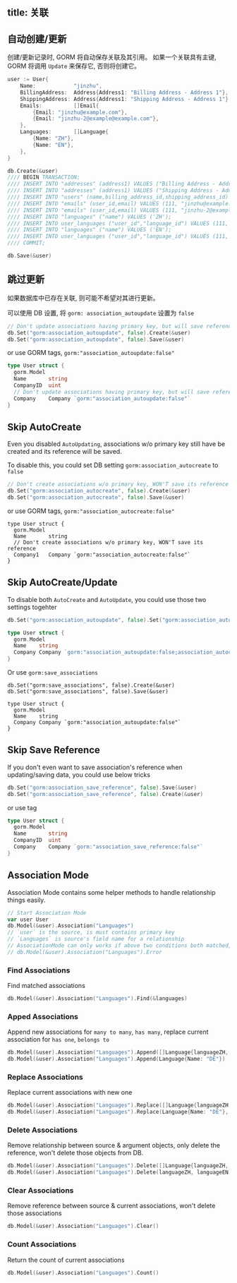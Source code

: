 ## title: 关联

## 自动创建/更新

创建/更新记录时, GORM 将自动保存关联及其引用。 如果一个关联具有主键, GORM 将调用 ` Update ` 来保存它, 否则将创建它。

```go
user := User{
    Name:            "jinzhu",
    BillingAddress:  Address{Address1: "Billing Address - Address 1"},
    ShippingAddress: Address{Address1: "Shipping Address - Address 1"},
    Emails:          []Email{
        {Email: "jinzhu@example.com"},
        {Email: "jinzhu-2@example@example.com"},
    },
    Languages:       []Language{
        {Name: "ZH"},
        {Name: "EN"},
    },
}

db.Create(&user)
//// BEGIN TRANSACTION;
//// INSERT INTO "addresses" (address1) VALUES ("Billing Address - Address 1");
//// INSERT INTO "addresses" (address1) VALUES ("Shipping Address - Address 1");
//// INSERT INTO "users" (name,billing_address_id,shipping_address_id) VALUES ("jinzhu", 1, 2);
//// INSERT INTO "emails" (user_id,email) VALUES (111, "jinzhu@example.com");
//// INSERT INTO "emails" (user_id,email) VALUES (111, "jinzhu-2@example.com");
//// INSERT INTO "languages" ("name") VALUES ('ZH');
//// INSERT INTO user_languages ("user_id","language_id") VALUES (111, 1);
//// INSERT INTO "languages" ("name") VALUES ('EN');
//// INSERT INTO user_languages ("user_id","language_id") VALUES (111, 2);
//// COMMIT;

db.Save(&user)
```

## 跳过更新

如果数据库中已存在关联, 则可能不希望对其进行更新。

可以使用 DB 设置, 将 ` gorm: association_autoupdate ` 设置为 ` false `

```go
// Don't update associations having primary key, but will save reference
db.Set("gorm:association_autoupdate", false).Create(&user)
db.Set("gorm:association_autoupdate", false).Save(&user)
```

or use GORM tags, `gorm:"association_autoupdate:false"`

```go
type User struct {
  gorm.Model
  Name       string
  CompanyID  uint
  // Don't update associations having primary key, but will save reference
  Company    Company `gorm:"association_autoupdate:false"`
}
```

## Skip AutoCreate

Even you disabled `AutoUpdating`, associations w/o primary key still have be created and its reference will be saved.

To disable this, you could set DB setting `gorm:association_autocreate` to `false`

```go
// Don't create associations w/o primary key, WON'T save its reference
db.Set("gorm:association_autocreate", false).Create(&user)
db.Set("gorm:association_autocreate", false).Save(&user)
```

or use GORM tags, `gorm:"association_autocreate:false"`

    type User struct {
      gorm.Model
      Name       string
      // Don't create associations w/o primary key, WON'T save its reference
      Company1   Company `gorm:"association_autocreate:false"`
    }
    

## Skip AutoCreate/Update

To disable both `AutoCreate` and `AutoUpdate`, you could use those two settings togehter

```go
db.Set("gorm:association_autoupdate", false).Set("gorm:association_autocreate", false).Create(&user)

type User struct {
  gorm.Model
  Name    string
  Company Company `gorm:"association_autoupdate:false;association_autocreate:false"`
}
```

Or use `gorm:save_associations`

    db.Set("gorm:save_associations", false).Create(&user)
    db.Set("gorm:save_associations", false).Save(&user)
    
    type User struct {
      gorm.Model
      Name    string
      Company Company `gorm:"association_autoupdate:false"`
    }
    

## Skip Save Reference

If you don't even want to save association's reference when updating/saving data, you could use below tricks

```go
db.Set("gorm:association_save_reference", false).Save(&user)
db.Set("gorm:association_save_reference", false).Create(&user)
```

or use tag

```go
type User struct {
  gorm.Model
  Name       string
  CompanyID  uint
  Company    Company `gorm:"association_save_reference:false"`
}
```

## Association Mode

Association Mode contains some helper methods to handle relationship things easily.

```go
// Start Association Mode
var user User
db.Model(&user).Association("Languages")
// `user` is the source, is must contains primary key
// `Languages` is source's field name for a relationship
// AssociationMode can only works if above two conditions both matched, check it ok or not:
// db.Model(&user).Association("Languages").Error
```

### Find Associations

Find matched associations

```go
db.Model(&user).Association("Languages").Find(&languages)
```

### Apped Associations

Append new associations for `many to many`, `has many`, replace current association for `has one`, `belongs to`

```go
db.Model(&user).Association("Languages").Append([]Language{languageZH, languageEN})
db.Model(&user).Association("Languages").Append(Language{Name: "DE"})
```

### Replace Associations

Replace current associations with new one

```go
db.Model(&user).Association("Languages").Replace([]Language{languageZH, languageEN})
db.Model(&user).Association("Languages").Replace(Language{Name: "DE"}, languageEN)
```

### Delete Associations

Remove relationship between source & argument objects, only delete the reference, won't delete those objects from DB.

```go
db.Model(&user).Association("Languages").Delete([]Language{languageZH, languageEN})
db.Model(&user).Association("Languages").Delete(languageZH, languageEN)
```

### Clear Associations

Remove reference between source & current associations, won't delete those associations

```go
db.Model(&user).Association("Languages").Clear()
```

### Count Associations

Return the count of current associations

```go
db.Model(&user).Association("Languages").Count()
```